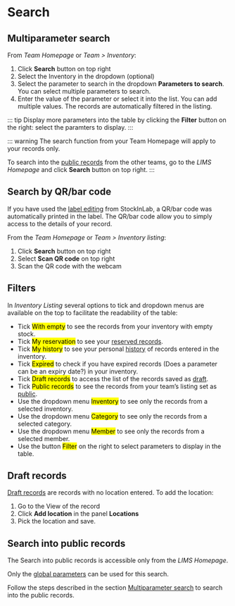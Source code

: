 # Search

## Multiparameter search
 From *Team Homepage* or *Team > Inventory*:
 1. Click **Search** button on top right
 2. Select the Inventory in the dropdown (optional)
 3. Select the parameter to search in the dropdown **Parameters to search**. You can select multiple parameters to search.
 4. Enter the value of the parameter or select it into the list. You can add multiple values.
The records are automatically filtered in the listing.
 
 ::: tip
 Display more parameters into the table by clicking the **Filter** button on the right: select the paramters to display.
 :::

 ::: warning
 The search function from your Team Homepage will apply to your records only.
 
 To search into the [public records](#search-into-public-records) from the other teams, go to the *LIMS Homepage* and click **Search** button on top right.
 :::
 
 ## Search by QR/bar code
 If you have used the [label editing](/laboratory-information-management-system/label.html#create-label) from StockInLab, a QR/bar code was automatically printed in the label. The QR/bar code allow you to simply access to the details of your record.

 From the *Team Homepage* or *Team > Inventory listing*:
 1. Click **Search** button on top right
 2. Select **Scan QR code** on top right
 3. Scan the QR code with the webcam
 
 ## Filters
 In *Inventory Listing* several options to tick and dropdown menus are available on the top to facilitate the readability of the table:
 * Tick <mark>With empty</mark> to see the records from your inventory with empty stock.
 * Tick <mark>My reservation</mark> to see your [reserved records](/laboratory-information-management-system/reserve-record.html#reserve-record).
 * Tick <mark>My history</mark> to see your personal [history](/laboratory-information-management-system/history.html#history) of records entered in the inventory.
 * Tick <mark>Expired</mark> to check if you have expired records (Does a parameter can be an expiry date?) in your inventory.
 * Tick <mark>Draft records</mark> to access the list of the records saved as [draft](/laboratory-information-management-system/search-record.html#draft-records).
 * Tick <mark>Public records</mark> to see the records from your team’s listing set as [public](/laboratory-information-management-system/view-record.html#public-records).
 * Use the dropdown menu <mark>Inventory</mark> to see only the records from a selected inventory.
 * Use the dropdown menu <mark>Category</mark> to see only the records from a selected category.
 * Use the dropdown menu <mark>Member</mark> to see only the records from a selected member.
 * Use the button <mark>Filter</mark> on the right to select parameters to display in the table.
 
 ## Draft records
 [Draft records](/laboratory-information-management-system/add-record.html#save-as-draft) are records with no location entered. To add the location:
 1. Go to the View of the record
 2. Click **Add location** in the panel **Locations**
 3. Pick the location and save.
 
 ## Search into public records
 The Search into public records is accessible only from the *LIMS Homepage*.
 
 Only the [global parameters](/laboratory-information-management-system/super-administration/global-parameters-management.html) can be used for this search.

 Follow the steps described in the section [Multiparameter search](#multiparameter-search) to search into the public records.  
